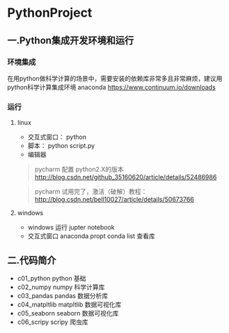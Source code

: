 # PythonProject

## 一.Python集成开发环境和运行
### 环境集成
在用python做科学计算的场景中，需要安装的依赖库非常多且非常麻烦，建议用python科学计算集成环境 anaconda
https://www.continuum.io/downloads
### 运行
1.  linux
     * 交互式窗口： python
     * 脚本： python script.py
     * 编辑器  
     > pycharm   配置 python2.X的版本 
      http://blog.csdn.net/github_35160620/article/details/52486986
     
     > pycharm  试用完了，激活（破解）教程： 
     http://blog.csdn.net/bell10027/article/details/50673766
  
2.  windows 
    * windows 运行  jupter  notebook
    * 交互式窗口  anaconda propt    conda list  查看库
   

## 二.代码简介
* c01_python        python 基础
* c02_numpy         numpy 科学计算库
* c03_pandas        pandas 数据分析库
* c04_matpltlib     matpltlib 数据可视化库
* c05_seaborn       seaborn 数据可视化库
* c06_scripy        scripy 爬虫库
